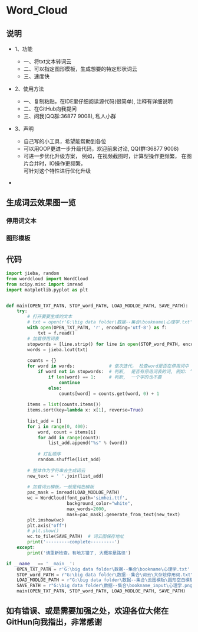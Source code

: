 Word_Cloud  
====
## 说明  
* 1、功能  
    * 一、将txt文本转词云  
    * 二、可以指定图形模板，生成想要的特定形状词云   
    * 三、速度快

* 2、使用方法  
    * 一、复制粘贴，在IDE里仔细阅读源代码(很简单), 注释有详细说明  
    * 二、在GitHub向我提问  
    * 三、问我(QQ群:36877 9008), 私人小群  

* 3、声明  
    * 自己写的小工具，希望能帮助到各位  
    * 可以用OOP更进一步升级代码，欢迎前来讨论, QQ(群:36877 9008)
    * 可进一步优化升级方案， 例如，在视频截图时，计算型操作更频繁， 在图片合并时，IO操作更频繁，  
       可针对这个特性进行优化升级
-
## 生成词云效果图一览

### 停用词文本  

### 图形模板



## 代码  
```Python
import jieba, random
from wordcloud import WordCloud
from scipy.misc import imread
import matplotlib.pyplot as plt


def main(OPEN_TXT_PATN, STOP_word_PATH, LOAD_MODLOE_PATH, SAVE_PATH):
    try:
        # 打开要要生成的文本
        # txt = open(r'G:\big data folder\数据--集合\bookname\心理学.txt', encoding="utf-8").read()
        with open(OPEN_TXT_PATN, 'r', encoding='utf-8') as f:
            txt = f.read()
        # 加载停用词表
        stopwords = [line.strip() for line in open(STOP_word_PATH, encoding="utf-8").readlines()]
        words = jieba.lcut(txt)
        
        counts = {}
        for word in words:             # 依次迭代， 检查word是否在停用词中
            if word not in stopwords:  # 判断,  是否有停用词表的词, 例如: ‘的’  ‘啊’ ‘哦’
                if len(word) == 1:     # 判断,  一个字的也不要
                    continue
                else:
                    counts[word] = counts.get(word, 0) + 1
                    
        items = list(counts.items())
        items.sort(key=lambda x: x[1], reverse=True)
        
        list_add = []
        for i in range(0, 400):
            word, count = items[i]
            for add in range(count):
                list_add.append("%s" % (word))
            
            # 打乱顺序
            random.shuffle(list_add)
        
        # 整体作为字符串去生成词云
        new_text = ' '.join(list_add)
        
        # 加载词云模板，一般是纯色模板
        pac_mask = imread(LOAD_MODLOE_PATH)
        wc = WordCloud(font_path='simhei.ttf',
                       background_color="white",
                       max_words=2000,
                       mask=pac_mask).generate_from_text(new_text)
        plt.imshow(wc)
        plt.axis("off")
        # plt.show()
        wc.to_file(SAVE_PATH)  # 词云图保存地址
        print('---------complete---------')
    except:
        print('请重新检查，有地方错了, 大概率是路径')

if __name__ == '__main__':
    OPEN_TXT_PATN = r'G:\big data folder\数据--集合\bookname\心理学.txt'
    STOP_word_PATH = r"G:\big data folder\数据--集合\词云\大杂烩停用词.txt"
    LOAD_MODLOE_PATH = r"G:\big data folder\数据--集合\云图模板\圆形空白模板.png"
    SAVE_PATH = r"G:\big data folder\数据--集合\bookname_input\心理学.png"
    main(OPEN_TXT_PATN, STOP_word_PATH, LOAD_MODLOE_PATH, SAVE_PATH)
```
## 如有错误、或是需要加强之处，欢迎各位大佬在GitHun向我指出，非常感谢
